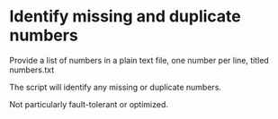 # Identify missing and duplicate numbers
Provide a list of numbers in a plain text file, one
number per line, titled numbers.txt 

The script will identify any missing or duplicate
numbers.

Not particularly fault-tolerant or optimized.
